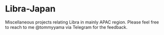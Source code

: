 # Libra-Japan
Miscellaneous projects relating Libra in mainly APAC region.
Please feel free to reach to me @tommyyama via Telegram for the feedback. 

